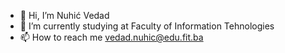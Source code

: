 - 👋 Hi, I’m Nuhić Vedad
- 🌱 I’m currently studying at Faculty of Information Tehnologies
- 📫 How to reach me vedad.nuhic@edu.fit.ba

<!---
Nuhe3/Nuhe3 is a ✨ special ✨ repository because its `README.md` (this file) appears on your GitHub profile.
You can click the Preview link to take a look at your changes.
--->
